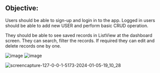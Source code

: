 ## Objective:

Users should be able to sign-up  and login in to the app. Logged in users should be able to add new USER and perform basic CRUD operation.

They should be able to see saved records in ListView at the dashboard screen. They can search, filter the records. If required they can edit and delete records one by one.

![image](https://github.com/AYUSHWAL03/mindful-gurukul-assignment/assets/76579614/3ca8d258-a42e-44ff-9207-2780bddf6c56)
![image](https://github.com/AYUSHWAL03/mindful-gurukul-assignment/assets/76579614/bfd16636-39c5-4211-b09e-aa909e9a9915)

![screencapture-127-0-0-1-5173-2024-01-05-19_10_28](https://github.com/AYUSHWAL03/mindful-gurukul-assignment/assets/76579614/03fc57e7-0f5e-44b4-aab4-2a271c9cd7e1)
